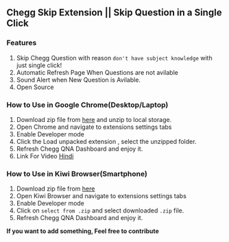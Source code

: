 ## Chegg Skip Extension || Skip Question in a Single Click 
### Features
1. Skip Chegg Question with reason `don't have subject knowledge` with just single click!
2. Automatic Refresh Page When Questions are not avilable
3. Sound Alert when New Question is Avilable.
4. Open Source

### How to Use in Google Chrome(Desktop/Laptop)
1. Download zip file from [here](https://github.com/dalchandra/Chegg_Skip_Extension) and unzip to local storage.
2. Open Chrome and navigate to extensions settings tabs
3. Enable Developer mode
4. Click the Load unpacked extension , select the unzipped folder.
5. Refresh Chegg QNA Dashboard and enjoy it.
6. Link For Video [Hindi](https://www.youtube.com/watch?v=IeWLCPJntBo)

### How to Use in Kiwi Browser(Smartphone)
1. Download zip file from [here](https://github.com/dalchandra/Chegg_Skip_Extension)
2. Open Kiwi Browser and navigate to extensions settings tabs
3. Enable Developer mode
4. Click on `select from .zip` and select downloaded `.zip` file.
5. Refresh Chegg QNA Dashboard and enjoy it.

**If you want to add something, Feel free to contribute**

